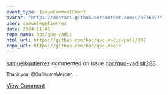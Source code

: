```yaml
---
event_type: IssueCommentEvent
avatar: "https://avatars.githubusercontent.com/u/987639?"
user: samuelkgutierrez
date: 2024-11-06
repo_name: hpc/quo-vadis
html_url: https://github.com/hpc/quo-vadis/pull/288
repo_url: https://github.com/hpc/quo-vadis
---
```


<a href='https://github.com/samuelkgutierrez' target='_blank'>samuelkgutierrez</a> commented on issue <a href='https://github.com/hpc/quo-vadis/pull/288' target='_blank'>hpc/quo-vadis#288</a>.

<small>Thank you, @GuillaumeMercier. ...</small>

<a href='https://github.com/hpc/quo-vadis/pull/288' target='_blank'>View Comment</a>
